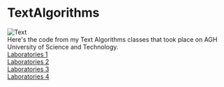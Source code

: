 # TextAlgorithms
![Text](text.png)  
Here's the code from my Text Algorithms classes that took place on AGH University of Science and Technology.  
<a href="https://github.com/LucasJezap/TextAlgorithms/tree/master/Lab1"> Laboratories 1  
<a href="https://github.com/LucasJezap/TextAlgorithms/tree/master/Lab2"> Laboratories 2  
<a href="https://github.com/LucasJezap/TextAlgorithms/tree/master/Lab3"> Laboratories 3  
<a href="https://github.com/LucasJezap/TextAlgorithms/tree/master/Lab4"> Laboratories 4  
